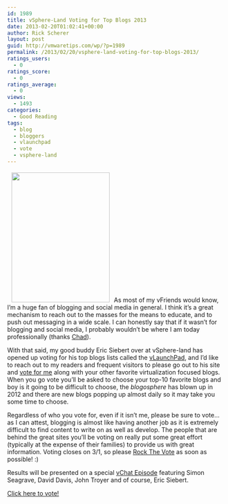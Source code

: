 ```yaml
---
id: 1989
title: vSphere-Land Voting for Top Blogs 2013
date: 2013-02-20T01:02:41+00:00
author: Rick Scherer
layout: post
guid: http://vmwaretips.com/wp/?p=1989
permalink: /2013/02/20/vsphere-land-voting-for-top-blogs-2013/
ratings_users:
  - 0
ratings_score:
  - 0
ratings_average:
  - 0
views:
  - 1493
categories:
  - Good Reading
tags:
  - blog
  - bloggers
  - vlaunchpad
  - vote
  - vsphere-land
---
```

[<img class="alignleft" style="margin: 3px 10px;" title="Rock The Vote! 2013" src="http://vmwaretips.com/wp/wp-content/uploads/2012/02/vote-rock-the-vote-poster-227x300.jpg" alt="" width="227" height="300" />](http://www.surveygizmo.com/s3/1165270/Top-vBlog-2013)As most of my vFriends would know, I’m a huge fan of blogging and social media in general. I think it’s a great mechanism to reach out to the masses for the means to educate, and to push out messaging in a wide scale. I can honestly say that if it wasn’t for blogging and social media, I probably wouldn’t be where I am today professionally (thanks <a href="http://virtualgeek.typepad.com/" target="_blank">Chad</a>).

With that said, my good buddy Eric Siebert over at vSphere-land has opened up voting for his top blogs lists called the <a href="http://vlp.vsphere-land.com/" target="_blank">vLaunchPad</a>, and I’d like to reach out to my readers and frequent visitors to please go out to his site and <a href="http://www.surveygizmo.com/s3/1165270/Top-vBlog-2013" target="_blank">vote for me</a> along with your other favorite virtualization focused blogs. When you go vote you’ll be asked to choose your top-10 favorite blogs and boy is it going to be difficult to choose, the _blogosphere_ has blown up in 2012 and there are new blogs popping up almost daily so it may take you some time to choose.

Regardless of who you vote for, even if it isn’t me, please be sure to vote… as I can attest, blogging is almost like having another job as it is extremely difficult to find content to write on as well as develop. The people that are behind the great sites you’ll be voting on really put some great effort (typically at the expense of their families) to provide us with great information. Voting closes on 3/1, so please <a href="http://www.surveygizmo.com/s3/1165270/Top-vBlog-2013" target="_blank">Rock The Vote</a> as soon as possible! :)

Results will be presented on a special <a href="http://www.vmwarevideos.com/category/vchat" target="_blank">vChat Episode</a> featuring Simon Seagrave, David Davis, John Troyer and of course, Eric Siebert.

<a href="http://www.surveygizmo.com/s3/1165270/Top-vBlog-2013" target="_blank">Click here to vote!</a>